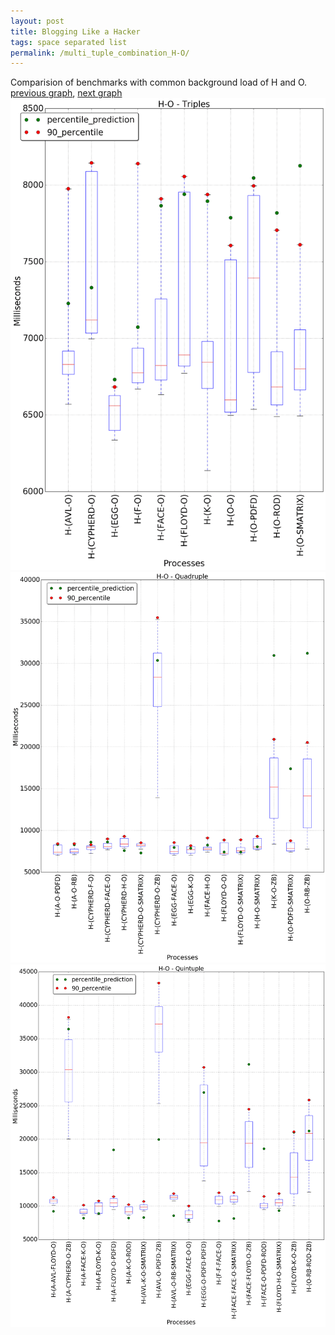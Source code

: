 ```yaml
---
layout: post
title: Blogging Like a Hacker
tags: space separated list
permalink: /multi_tuple_combination_H-O/
---
```


Comparision of benchmarks with common background load of H and O.
[previous graph](../multi_tuple_combination_H-K/), [next graph](../multi_tuple_combination_H-PDFD/)
<img src="./images/triple/H/H-O_box.png" alt="graph figure"><img src="./images/quadruple/H/H-O_box.png" alt="graph figure"><img src="./images/quintuple/H/H-O_box.png" alt="graph figure">